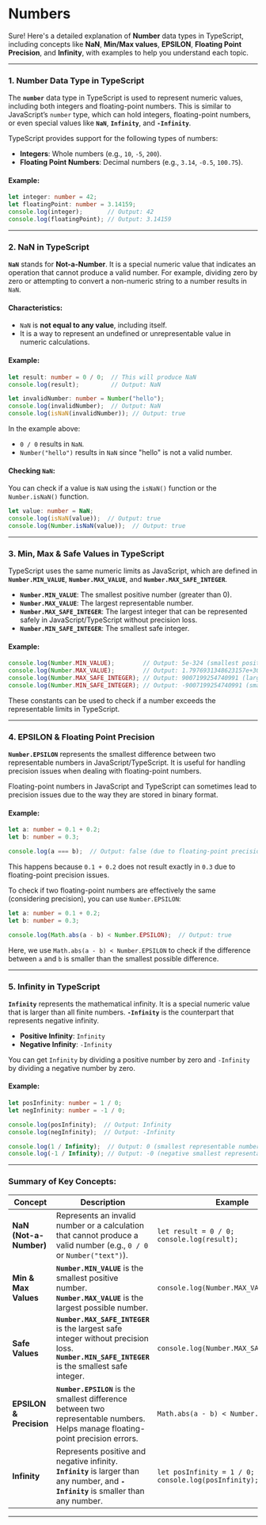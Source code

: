 # Numbers

Sure! Here's a detailed explanation of **Number** data types in TypeScript, including concepts like **NaN**, **Min/Max values**, **EPSILON**, **Floating Point Precision**, and **Infinity**, with examples to help you understand each topic.

---

### 1. **Number Data Type in TypeScript**

The **`number`** data type in TypeScript is used to represent numeric values, including both integers and floating-point numbers. This is similar to JavaScript’s `number` type, which can hold integers, floating-point numbers, or even special values like **`NaN`**, **`Infinity`**, and **`-Infinity`**.

TypeScript provides support for the following types of numbers:

* **Integers**: Whole numbers (e.g., `10`, `-5`, `200`).
* **Floating Point Numbers**: Decimal numbers (e.g., `3.14`, `-0.5`, `100.75`).

#### Example:

```typescript
let integer: number = 42;
let floatingPoint: number = 3.14159;
console.log(integer);       // Output: 42
console.log(floatingPoint); // Output: 3.14159
```

---

### 2. **NaN in TypeScript**

**`NaN`** stands for **Not-a-Number**. It is a special numeric value that indicates an operation that cannot produce a valid number. For example, dividing zero by zero or attempting to convert a non-numeric string to a number results in `NaN`.

#### Characteristics:

* `NaN` is **not equal to any value**, including itself.
* It is a way to represent an undefined or unrepresentable value in numeric calculations.

#### Example:

```typescript
let result: number = 0 / 0;  // This will produce NaN
console.log(result);         // Output: NaN

let invalidNumber: number = Number("hello");
console.log(invalidNumber);  // Output: NaN
console.log(isNaN(invalidNumber)); // Output: true
```

In the example above:

* `0 / 0` results in `NaN`.
* `Number("hello")` results in `NaN` since "hello" is not a valid number.

#### Checking `NaN`:

You can check if a value is `NaN` using the `isNaN()` function or the `Number.isNaN()` function.

```typescript
let value: number = NaN;
console.log(isNaN(value));  // Output: true
console.log(Number.isNaN(value));  // Output: true
```

---

### 3. **Min, Max & Safe Values in TypeScript**

TypeScript uses the same numeric limits as JavaScript, which are defined in **`Number.MIN_VALUE`**, **`Number.MAX_VALUE`**, and **`Number.MAX_SAFE_INTEGER`**.

* **`Number.MIN_VALUE`**: The smallest positive number (greater than 0).
* **`Number.MAX_VALUE`**: The largest representable number.
* **`Number.MAX_SAFE_INTEGER`**: The largest integer that can be represented safely in JavaScript/TypeScript without precision loss.
* **`Number.MIN_SAFE_INTEGER`**: The smallest safe integer.

#### Example:

```typescript
console.log(Number.MIN_VALUE);        // Output: 5e-324 (smallest positive number)
console.log(Number.MAX_VALUE);        // Output: 1.7976931348623157e+308 (largest number)
console.log(Number.MAX_SAFE_INTEGER); // Output: 9007199254740991 (largest safe integer)
console.log(Number.MIN_SAFE_INTEGER); // Output: -9007199254740991 (smallest safe integer)
```

These constants can be used to check if a number exceeds the representable limits in TypeScript.

---

### 4. **EPSILON & Floating Point Precision**

**`Number.EPSILON`** represents the smallest difference between two representable numbers in JavaScript/TypeScript. It is useful for handling precision issues when dealing with floating-point numbers.

Floating-point numbers in JavaScript and TypeScript can sometimes lead to precision issues due to the way they are stored in binary format.

#### Example:

```typescript
let a: number = 0.1 + 0.2;
let b: number = 0.3;

console.log(a === b);  // Output: false (due to floating-point precision issues)
```

This happens because `0.1 + 0.2` does not result exactly in `0.3` due to floating-point precision issues.

To check if two floating-point numbers are effectively the same (considering precision), you can use `Number.EPSILON`:

```typescript
let a: number = 0.1 + 0.2;
let b: number = 0.3;

console.log(Math.abs(a - b) < Number.EPSILON);  // Output: true
```

Here, we use `Math.abs(a - b) < Number.EPSILON` to check if the difference between `a` and `b` is smaller than the smallest possible difference.

---

### 5. **Infinity in TypeScript**

**`Infinity`** represents the mathematical infinity. It is a special numeric value that is larger than all finite numbers. **`-Infinity`** is the counterpart that represents negative infinity.

* **Positive Infinity**: `Infinity`
* **Negative Infinity**: `-Infinity`

You can get `Infinity` by dividing a positive number by zero and `-Infinity` by dividing a negative number by zero.

#### Example:

```typescript
let posInfinity: number = 1 / 0;
let negInfinity: number = -1 / 0;

console.log(posInfinity);  // Output: Infinity
console.log(negInfinity);  // Output: -Infinity

console.log(1 / Infinity);  // Output: 0 (smallest representable number)
console.log(-1 / Infinity); // Output: -0 (negative smallest representable number)
```

---

### Summary of Key Concepts:

| **Concept**             | **Description**                                                                                                                               | **Example**                                            |
| ----------------------- | --------------------------------------------------------------------------------------------------------------------------------------------- | ------------------------------------------------------ |
| **NaN (Not-a-Number)**  | Represents an invalid number or a calculation that cannot produce a valid number (e.g., `0 / 0` or `Number("text")`).                         | `let result = 0 / 0;` `console.log(result);`           |
| **Min & Max Values**    | **`Number.MIN_VALUE`** is the smallest positive number. **`Number.MAX_VALUE`** is the largest possible number.                                | `console.log(Number.MAX_VALUE);`                       |
| **Safe Values**         | **`Number.MAX_SAFE_INTEGER`** is the largest safe integer without precision loss. **`Number.MIN_SAFE_INTEGER`** is the smallest safe integer. | `console.log(Number.MAX_SAFE_INTEGER);`                |
| **EPSILON & Precision** | **`Number.EPSILON`** is the smallest difference between two representable numbers. Helps manage floating-point precision errors.              | `Math.abs(a - b) < Number.EPSILON`                     |
| **Infinity**            | Represents positive and negative infinity. **`Infinity`** is larger than any number, and **`-Infinity`** is smaller than any number.          | `let posInfinity = 1 / 0;` `console.log(posInfinity);` |

---
